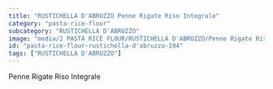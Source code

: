 ```yaml
---
title: "RUSTICHELLA D'ABRUZZO Penne Rigate Riso Integrale"
category: "pasta-rice-flour"
subcategory: "RUSTICHELLA D'ABRUZZO"
image: "media/2 PASTA RICE FLOUR/RUSTICHELLA D'ABRUZZO/Penne Rigate Riso Integrale.png"
id: "pasta-rice-flour-rustichella-d'abruzzo-194"
tags: ["RUSTICHELLA D'ABRUZZO"]
---
```


Penne Rigate Riso Integrale
